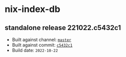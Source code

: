 # nix-index-db
## standalone release 221022.c5432c1
- Built against channel: [`master`](https://github.com/nixos/nixpkgs/tree/master)
- Built against commit: [`c5432c1`](https://github.com/NixOS/nixpkgs/commit/c5432c121ecf2b91fec7e8520f9f75fd6f507333)
- Build date: `2022-10-22`
